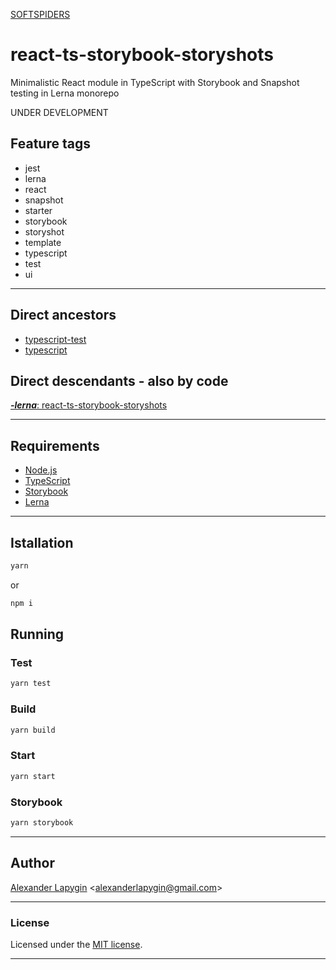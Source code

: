 [SOFTSPIDERS](https://github.com/softspiders/softspiders)

# react-ts-storybook-storyshots

Minimalistic React module in TypeScript with Storybook and Snapshot testing in Lerna monorepo

UNDER DEVELOPMENT

## Feature tags

- jest
- lerna
- react
- snapshot
- starter
- storybook
- storyshot
- template
- typescript
- test
- ui

---

## Direct ancestors

- [typescript-test](https://github.com/softspiders/typescript-test)
- [typescript](https://github.com/softspiders/typescript)

## Direct descendants - also by code

[***-lerna***: react-ts-storybook-storyshots](https://github.com/softspiders/react-ts-storybook-storyshots)

---

## Requirements

* [Node.js](https://nodejs.org/en/download/package-manager/)
* [TypeScript](https://www.typescriptlang.org/)
* [Storybook](https://storybook.js.org/docs/guides/quick-start-guide/)
* [Lerna](https://lerna.js.org/)

---

## Istallation

```sh
yarn
```

or

```sh
npm i
```


## Running

### Test

```sh
yarn test
```

### Build

```sh
yarn build
```

### Start

```sh
yarn start
```

### Storybook

```sh
yarn storybook
```

---

## Author

[Alexander Lapygin](https://github.com/AlexanderLapygin) <<alexanderlapygin@gmail.com>>

---

### License

Licensed under the [MIT license](./LICENSE).

---
